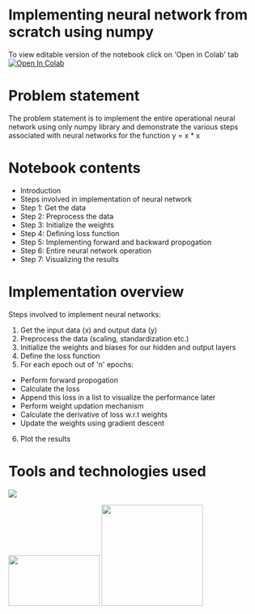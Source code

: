 # Implementing neural network from scratch using numpy

To view editable version of the notebook click on 'Open in Colab' tab  
<a href="https://colab.research.google.com/drive/1z6F_HdNev7Fvowxzihjm9XXs239Edi3X#scrollTo=xCjRvTxKOQuR" target="_parent"><img src="https://colab.research.google.com/assets/colab-badge.svg" alt="Open In Colab"/></a>

# Problem statement

The problem statement is to implement the entire operational neural network using only numpy library and demonstrate the various steps associated with neural networks for the function y = x * x

# Notebook contents

- Introduction
- Steps involved in implementation of neural network
- Step 1: Get the data
- Step 2: Preprocess the data
- Step 3: Initialize the weights
- Step 4: Defining loss function
- Step 5: Implementing forward and backward propogation
- Step 6: Entire neural network operation
- Step 7: Visualizing the results

# Implementation overview

Steps involved to implement neural networks:

1. Get the input data (x) and output data (y)
2. Preprocess the data (scaling, standardization etc.)
3. Initialize the weights and biases for our hidden and output layers
4. Define the loss function
5. For each epoch out of 'n' epochs:
  - Perform forward propogation
  - Calculate the loss
  - Append this loss in a list to visualize the performance later
  - Perform weight updation mechanism
  - Calculate the derivative of loss w.r.t weights
  - Update the weights using gradient descent
6. Plot the results

# Tools and technologies used

![](https://forthebadge.com/images/badges/made-with-python.svg)

[<img target="_blank" src="https://www.freecodecamp.org/news/content/images/size/w2000/2020/07/numpy.png" width=180 height=100>](https://numpy.org/) [<img target="_blank" src="https://miro.medium.com/max/1400/1*7oukapIBInsovpHkQB3QZg.jpeg" width=200>](https://colab.research.google.com/) 
